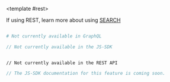 <SnippetToggler
	v-model="pref"
	:choices="['REST', 'GraphQL', 'JS-SDK']"
	label="API" >

<template #rest>

</template>
<template #graphql>

</template>
<template #js-sdk>

```js
// The JS-SDK documentation for this feature is coming soon.
```

</template>
</SnippetToggler>

If using REST, learn more about using [SEARCH](/reference/introduction#search-http-method)

```graphql

# Not currently available in GraphQL

```

```js
// Not currently available in the JS-SDK
```

```

// Not currently available in the REST API

```

```js
// The JS-SDK documentation for this feature is coming soon.
```
